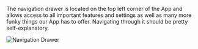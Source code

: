 The navigation drawer is located on the top left corner of the App and allows access to all important features and settings as well as many more funky things our App has to offer. Navigating through it should be pretty self-explanatory.

![Navigation Drawer](https://spideroak.com/share/IFEU2U2JINCA/GitHub/home/SecUpwN/SpiderOak/SCREENSHOTS/Navigation_Drawer.png)